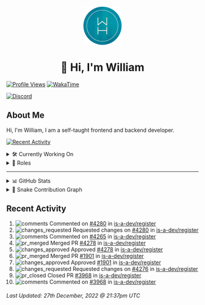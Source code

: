 <p align="center">
  <a href="https://wdh.gg">
    <img src="https://raw.githubusercontent.com/WilliamDavidHarrison/WilliamDavidHarrison/main/assets/logo.png" height="100" width="100">
  </a>
</p>

<h1 align="center">👋 Hi, I'm William</h1>

[![Profile Views](https://komarev.com/ghpvc/?username=williamdavidharrison&color=blue&style=for-the-badge)](https://wdh.gg/github)
[![WakaTime](https://wakatime.com/badge/user/817e29c1-e1ac-4adc-936b-37bfa447c165.svg?style=for-the-badge)](https://wdh.gg/wakatime)

[![Discord](https://lanyard.cnrad.dev/api/853158265466257448)](https://wdh.gg/discord/account)

## About Me
Hi, I'm William, I am a self-taught frontend and backend developer.

[![Recent Activity](https://img.shields.io/badge/-Recent%20Activity-333333?style=for-the-badge&logo=github)](https://wdh.gg/activity)

<details>
  <summary>🛠️ Currently Working On</summary>
  <br>

  [![William's Utilities](https://img.shields.io/badge/-William's%20Utilities-333333?style=for-the-badge)](https://wdh.gg/wu)

</details>

<details>
  <summary>💼 Roles</summary>
  <br>

  [![Future Focus Accounting](https://img.shields.io/badge/Future%20Focus%20Accounting-Developer-222222?style=for-the-badge)](https://wdh.gg/ffa/github)

  [![Open Domains](https://img.shields.io/badge/Open%20Domains-Admin-222222?style=for-the-badge)](https://wdh.gg/od)

  [![is-a.dev](https://img.shields.io/badge/is--a.dev-Helper-222222?style=for-the-badge)](https://wdh.gg/is-a-dev)

  [![is-a-good.dev](https://img.shields.io/badge/is--a--good.dev-Helper-222222?style=for-the-badge)](https://wdh.gg/is-a-good-dev)

  [![CMShark](https://img.shields.io/badge/CMShark-Alpha%20%26%20Beta%20Tester-222222?style=for-the-badge)](https://wdh.gg/cmshark)

</details>

---

<details>
  <summary>📊 GitHub Stats</summary>
  <br>

  ![GitHub Stats](https://github-readme-stats.vercel.app/api?username=williamdavidharrison&theme=algolia&show_icons=true&border_radius=8&count_private=true&include_all_commits=true)

  ![Top Languages](https://github-readme-stats.vercel.app/api/top-langs/?username=williamdavidharrison&theme=algolia&layout=compact&border_radius=8)

  ![GitHub Streak](https://streak-stats.demolab.com/?user=WilliamDavidHarrison&theme=dark)

</details>

<details>
  <summary>🐍 Snake Contribution Graph</summary>
  <br>

  ![Snake](https://github.com/WilliamDavidHarrison/WilliamDavidHarrison/blob/output/github-contribution-grid-snake.svg)

</details>

## Recent Activity

<!--RECENT_ACTIVITY:start-->
1. ![comments](https://cdn.jsdelivr.net/gh/Readme-Workflows/Readme-Icons@main/icons/octicons/Comment.svg) Commented on [#4280](https://github.com/is-a-dev/register/pull/4280#discussion_r1057611527) in [is-a-dev/register](https://github.com/is-a-dev/register)
2. ![changes_requested](https://cdn.jsdelivr.net/gh/Readme-Workflows/Readme-Icons@main/icons/octicons/RequestedChanges.svg) Requested changes on [#4280](https://github.com/is-a-dev/register/pull/4280#pullrequestreview-1230589779) in [is-a-dev/register](https://github.com/is-a-dev/register)
3. ![comments](https://cdn.jsdelivr.net/gh/Readme-Workflows/Readme-Icons@main/icons/octicons/Comment.svg) Commented on [#4265](https://github.com/is-a-dev/register/pull/4265#issuecomment-1365755270) in [is-a-dev/register](https://github.com/is-a-dev/register)
4. ![pr_merged](https://cdn.jsdelivr.net/gh/Readme-Workflows/Readme-Icons@main/icons/octicons/PullRequestMerged.svg) Merged PR [#4278](https://github.com/is-a-dev/register/pull/4278) in [is-a-dev/register](https://github.com/is-a-dev/register)
5. ![changes_approved](https://cdn.jsdelivr.net/gh/Readme-Workflows/Readme-Icons@main/icons/octicons/ApprovedChanges.svg) Approved [#4278](https://github.com/is-a-dev/register/pull/4278#pullrequestreview-1230509978) in [is-a-dev/register](https://github.com/is-a-dev/register)
6. ![pr_merged](https://cdn.jsdelivr.net/gh/Readme-Workflows/Readme-Icons@main/icons/octicons/PullRequestMerged.svg) Merged PR [#1901](https://github.com/is-a-dev/register/pull/1901) in [is-a-dev/register](https://github.com/is-a-dev/register)
7. ![changes_approved](https://cdn.jsdelivr.net/gh/Readme-Workflows/Readme-Icons@main/icons/octicons/ApprovedChanges.svg) Approved [#1901](https://github.com/is-a-dev/register/pull/1901#pullrequestreview-1230446752) in [is-a-dev/register](https://github.com/is-a-dev/register)
8. ![changes_requested](https://cdn.jsdelivr.net/gh/Readme-Workflows/Readme-Icons@main/icons/octicons/RequestedChanges.svg) Requested changes on [#4276](https://github.com/is-a-dev/register/pull/4276#pullrequestreview-1230347504) in [is-a-dev/register](https://github.com/is-a-dev/register)
9. ![pr_closed](https://cdn.jsdelivr.net/gh/Readme-Workflows/Readme-Icons@main/icons/octicons/PullRequestClosed.svg) Closed PR [#3968](https://github.com/is-a-dev/register/pull/3968) in [is-a-dev/register](https://github.com/is-a-dev/register)
10. ![comments](https://cdn.jsdelivr.net/gh/Readme-Workflows/Readme-Icons@main/icons/octicons/Comment.svg) Commented on [#3968](https://github.com/is-a-dev/register/pull/3968#issuecomment-1365611639) in [is-a-dev/register](https://github.com/is-a-dev/register)
<!--RECENT_ACTIVITY:end-->

<!--RECENT_ACTIVITY:last_update-->
###### Last Updated: 27th December, 2022 @ 21:37pm UTC
<!--RECENT_ACTIVITY:last_update_end-->
